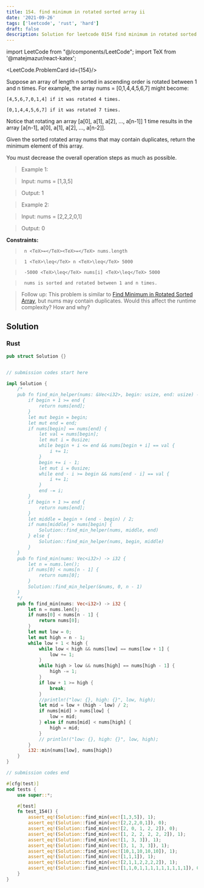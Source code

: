 ```yaml
---
title: 154. find minimum in rotated sorted array ii
date: '2021-09-26'
tags: ['leetcode', 'rust', 'hard']
draft: false
description: Solution for leetcode 0154 find minimum in rotated sorted array ii
---
```

import LeetCode from "@/components/LeetCode";
import TeX from '@matejmazur/react-katex';

<LeetCode.ProblemCard id={154}/>
 

  Suppose an array of length n sorted in ascending order is rotated between 1 and n times. For example, the array nums <TeX>=</TeX> [0,1,4,4,5,6,7] might become:

  

  	[4,5,6,7,0,1,4] if it was rotated 4 times.

  	[0,1,4,4,5,6,7] if it was rotated 7 times.

  

  Notice that rotating an array [a[0], a[1], a[2], ..., a[n-1]] 1 time results in the array [a[n-1], a[0], a[1], a[2], ..., a[n-2]].

  Given the sorted rotated array nums that may contain duplicates, return the minimum element of this array.

  You must decrease the overall operation steps as much as possible.

   

 >   Example 1:

 >   Input: nums <TeX>=</TeX> [1,3,5]

 >   Output: 1

 >   Example 2:

 >   Input: nums <TeX>=</TeX> [2,2,2,0,1]

 >   Output: 0

   

  **Constraints:**

  

 >   	n <TeX>=</TeX><TeX>=</TeX> nums.length

 >   	1 <TeX>\leq</TeX> n <TeX>\leq</TeX> 5000

 >   	-5000 <TeX>\leq</TeX> nums[i] <TeX>\leq</TeX> 5000

 >   	nums is sorted and rotated between 1 and n times.

  

   

 >   Follow up: This problem is similar to [Find Minimum in Rotated Sorted Array](https://leetcode.com/problems/find-minimum-in-rotated-sorted-array/description/), but nums may contain duplicates. Would this affect the runtime complexity? How and why?


## Solution
### Rust
```rust
pub struct Solution {}


// submission codes start here

impl Solution {
    /* 
    pub fn find_min_helper(nums: &Vec<i32>, begin: usize, end: usize) -> i32 {
        if begin + 1 >= end {
            return nums[end];
        }
        let mut begin = begin;
        let mut end = end;
        if nums[begin] == nums[end] {
            let val = nums[begin];
            let mut i = 0usize;
            while begin + i <= end && nums[begin + i] == val {
                i += 1;
            }
            begin += i - 1;
            let mut i = 0usize;
            while end - i >= begin && nums[end - i] == val {
                i += 1;
            }
            end -= i;
        }
        if begin + 1 >= end {
            return nums[end];
        }
        let middle = begin + (end - begin) / 2;
        if nums[middle] > nums[begin] {
            Solution::find_min_helper(nums, middle, end)
        } else {
            Solution::find_min_helper(nums, begin, middle)
        }
    }
    pub fn find_min(nums: Vec<i32>) -> i32 {
        let n = nums.len();
        if nums[0] < nums[n - 1] {
            return nums[0];
        }
        Solution::find_min_helper(&nums, 0, n - 1)
    }
    */
    pub fn find_min(nums: Vec<i32>) -> i32 {
        let n = nums.len();
        if nums[0] < nums[n - 1] {
            return nums[0];
        }
        let mut low = 0;
        let mut high = n - 1;
        while low + 1 < high {
            while low < high && nums[low] == nums[low + 1] {
                low += 1;
            }
            while high > low && nums[high] == nums[high - 1] {
                high -= 1;
            }
            if low + 1 >= high {
                break;
            }
            //println!("low: {}, high: {}", low, high);
            let mid = low + (high - low) / 2;
            if nums[mid] > nums[low] {
                low = mid;
            } else if nums[mid] < nums[high] {
                high = mid;
            }
            // println!("low: {}, high: {}", low, high);
        }
        i32::min(nums[low], nums[high])
    }
}

// submission codes end

#[cfg(test)]
mod tests {
    use super::*;

    #[test]
    fn test_154() {
        assert_eq!(Solution::find_min(vec![1,3,5]), 1);
        assert_eq!(Solution::find_min(vec![2,2,2,0,1]), 0);
        assert_eq!(Solution::find_min(vec![2, 0, 1, 2, 2]), 0);
        assert_eq!(Solution::find_min(vec![1, 2, 2, 2, 2, 2]), 1);
        assert_eq!(Solution::find_min(vec![1, 3, 3]), 1);
        assert_eq!(Solution::find_min(vec![3, 1, 3, 3]), 1);
        assert_eq!(Solution::find_min(vec![10,1,10,10,10]), 1);
        assert_eq!(Solution::find_min(vec![1,1,1]), 1);
        assert_eq!(Solution::find_min(vec![2,1,1,2,2,2,2]), 1);
        assert_eq!(Solution::find_min(vec![1,1,0,1,1,1,1,1,1,1,1,1]), 0);
    }
}

```
